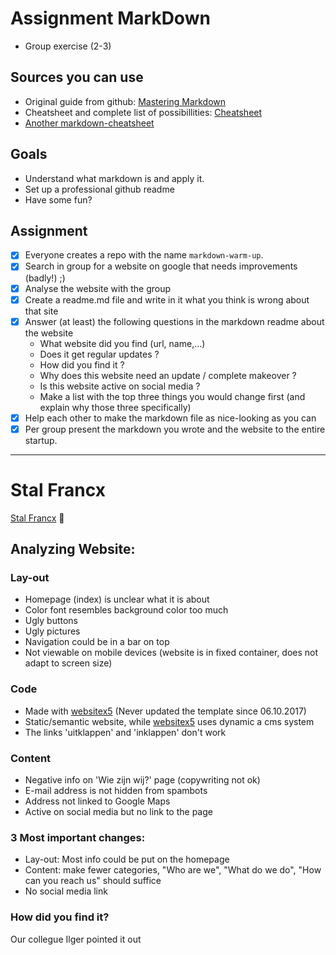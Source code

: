 # Assignment MarkDown

 - Group exercise (2-3)
 
 ## Sources you can use
 - Original guide from github: [Mastering Markdown](https://guides.github.com/features/mastering-markdown/)
 - Cheatsheet and complete list of possibillities: [Cheatsheet](https://github.com/adam-p/markdown-here/wiki/Markdown-Cheatsheet)
 - [Another markdown-cheatsheet](https://guides.github.com/pdfs/markdown-cheatsheet-online.pdf)

## Goals

 - Understand what markdown is and apply it.
 - Set up a professional github readme
 - Have some fun?

## Assignment

- [x] Everyone creates a repo with the  name `markdown-warm-up`.
- [x] Search in group for a website on google that needs improvements (badly!) ;) 
- [x] Analyse the website with the group
- [x] Create a readme.md file and write in it what you think is wrong about that site 
- [x] Answer (at least) the following questions in the markdown readme about the website
    - What website did you find (url, name,...)
    - Does it get regular updates ?
    - How did you find it ?
    - Why does this website need an update / complete makeover ?
    - Is this website active on social media ?
    - Make a list with the top three things you would change first (and explain why those three specifically)
 - [x] Help each other to make the markdown file as nice-looking as you can
 - [x] Per group present the markdown you wrote and the website to the entire startup.

------------------------

# Stal Francx
[Stal Francx](http://www.stalfrancx.net/index.html)
:horse:

## Analyzing Website: 
### Lay-out
* Homepage (index) is unclear what it is about
* Color font resembles background color too much
* Ugly buttons
* Ugly pictures
* Navigation could be in a bar on top 
* Not viewable on mobile devices (website is in fixed container, does not adapt to screen size)

### Code
* Made with [websitex5](www.websitex5.com) (Never updated the template since 06.10.2017)
* Static/semantic website, while [websitex5](www.websitex5.com) uses dynamic a cms system
* The links 'uitklappen' and 'inklappen' don't work

### Content
* Negative info on 'Wie zijn wij?' page (copywriting not ok)
* E-mail address is not hidden from spambots
* Address not linked to Google Maps
* Active on social media but no link to the page

### 3 Most important changes:
* Lay-out: Most info could be put on the homepage
* Content: make fewer categories, "Who are we", "What do we do", "How can you reach us" should suffice
* No social media link

### How did you find it?
Our collegue Ilger pointed it out
 



